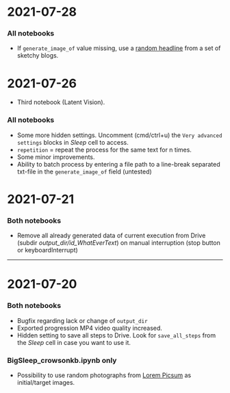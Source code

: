# 2021-07-28
### All notebooks
- If `generate_image_of` value missing, use a [random headline](https://api.inha.asia/headline/) from a set of sketchy blogs.

# 2021-07-26
- Third notebook (Latent Vision).
### All notebooks
- Some more hidden settings. Uncomment (cmd/ctrl+u) the `Very advanced settings` blocks in _Sleep_ cell to access.
- `repetition` = repeat the process for the same text for n times.
- Some minor improvements.
- Ability to batch process by entering a file path to a line-break separated txt-file in the `generate_image_of` field (untested)

# 2021-07-21
### Both notebooks
- Remove all already generated data of current execution from Drive (subdir _output_dir/id_WhatEverText_) on manual interruption (stop button or keyboardInterrupt)
---
# 2021-07-20
### Both notebooks
- Bugfix regarding lack or change of `output_dir`
- Exported progression MP4 video quality increased.
- Hidden setting to save all steps to Drive. Look for `save_all_steps` from the _Sleep_ cell in case you want to use it.
### BigSleep_crowsonkb.ipynb only
- Possibility to use random photographs from [Lorem Picsum](https://picsum.photos/) as initial/target images.
